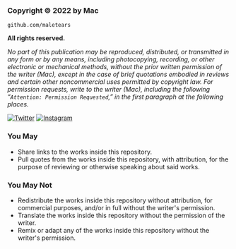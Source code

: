 ### **Copyright © 2022 by Mac**

`github.com/maletears`

**All rights reserved.**

*No part of this publication may be reproduced, distributed, or transmitted in any form or by any means, including photocopying, recording, or other electronic or mechanical methods, without the prior written permission of the writer (Mac), except in the case of brief quotations embodied in reviews and certain other noncommercial uses permitted by copyright law. For permission requests, write to the writer (Mac), including the following “`Attention: Permission Requested`,” in the first paragraph at the following places.*

[![Twitter](https://img.shields.io/badge/twitter-macnasioga-d0dcff?logo=twitter)](https://twitter.com/macnasioga) [![Instagram](https://img.shields.io/badge/instagram-macnasioga-ffd0dc?logo=instagram)](https://instagram.com/macnasioga)

### You May
- Share links to the works inside this repository.
- Pull quotes from the works inside this repository, with attribution, for the purpose of reviewing or otherwise speaking about said works.

### You May Not
- Redistribute the works inside this repository without attribution, for commercial purposes, and/or in full without the writer's permission.
- Translate the works inside this repository without the permission of the writer.
- Remix or adapt any of the works inside this repository without the writer's permission.
